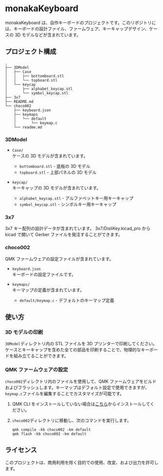 # monakaKeyboard

monakaKeyboard は、自作キーボードのプロジェクトです。このリポジトリには、キーボードの設計ファイル、ファームウェア、キーキャップデザイン、ケースの 3D モデルなどが含まれています。

## プロジェクト構成

```
.
├── 3DModel
│   ├── Case
│   │   ├── bottomboard.stl
│   │   └── topboard.stl
│   └── keycap
│       ├── alphabet_keycap.stl
│       └── symbol_keycap.stl
├── 3x7
├── README.md
└── choco002
    ├── keyboard.json
    ├── keymaps
    │   └── default
    │       └── keymap.c
    └── readme.md
```

### 3DModel

- `Case/`  
  ケースの 3D モデルが含まれています。

  - `bottomboard.stl` - 底板の 3D モデル
  - `topboard.stl` - 上部パネルの 3D モデル

- `keycap/`  
  キーキャップの 3D モデルが含まれています。
  - `alphabet_keycap.stl` - アルファベットキー用キーキャップ
  - `symbol_keycap.stl` - シンボルキー用キーキャップ

### 3x7

3x7 キー配列の設計データが含まれています。
3x7/DisliKey.kicad_pro から kicad で開いて Gerber ファイルを発注することができます。

### choco002

QMK ファームウェアの設定ファイルが含まれています。

- `keyboard.json`  
  キーボードの設定ファイルです。

- `keymaps/`  
  キーマップの定義が含まれています。
  - `default/keymap.c` - デフォルトのキーマップ定義

## 使い方

### 3D モデルの印刷

`3DModel`ディレクトリ内の STL ファイルを 3D プリンターで印刷してください。ケースとキーキャップを含めた全ての部品を印刷することで、物理的なキーボードを組み立てることができます。

### QMK ファームウェアの設定

`choco002`ディレクトリ内のファイルを使用して、QMK ファームウェアをビルドおよびフラッシュします。キーマップはデフォルト設定で使用できますが、`keymap.c`ファイルを編集することでカスタマイズが可能です。

1. QMK CLI をインストールしていない場合は[こちら](https://docs.qmk.fm/#/ja/getting_started_build_tools)からインストールしてください。
2. `choco002`ディレクトリに移動し、次のコマンドを実行します。

   ```
   qmk compile -kb choco002 -km default
   qmk flash -kb choco002 -km default
   ```

## ライセンス

このプロジェクトは、商用利用を除く目的での使用、改変、および出力を許可します。
